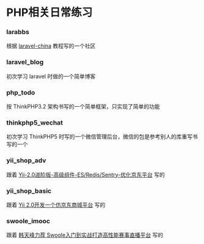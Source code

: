# PHP相关日常练习

### larabbs

根据 [laravel-china](https://laravel-china.org/courses) 教程写的一个社区

### laravel_blog

初次学习 laravel 时做的一个简单博客

### php_todo

按 ThinkPHP3.2 架构书写的一个简单框架，只实现了简单的功能

### thinkphp5_wechat

初次学习 ThinkPHP5 时写的一个微信管理后台，微信的包是参考别人的库重写书写的一个 

### yii_shop_adv

跟着 [Yii-2.0进阶版-高级组件-ES/Redis/Sentry-优化京东平台](https://coding.imooc.com/class/90.html) 写的

### yii_shop_basic

跟着 [Yii 2.0开发一个仿京东商城平台](https://coding.imooc.com/class/57.html) 写的

### swoole_imooc

跟着 [韩天峰力荐 Swoole入门到实战打造高性能赛事直播平台](https://coding.imooc.com/class/197.html) 写的